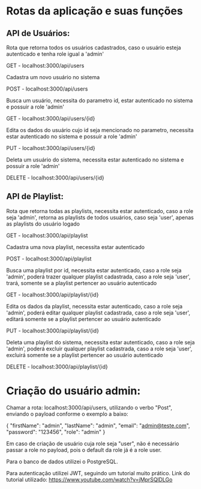 <h1>Rotas da aplicação e suas funções</h1>

<h2>API de Usuários:</h2>

<p>Rota que retorna todos os usuários cadastrados, caso o usuário esteja autenticado e tenha role igual a 'admin'</p>  
<p>GET - localhost:3000/api/users</p>
<p>Cadastra um novo usuário no sistema</p>  
<p>POST - localhost:3000/api/users</p> 
<p>Busca um usuário, necessita do parametro id, estar autenticado no sistema e possuir a role 'admin'</p>  
<p>GET - localhost:3000/api/users/{id}</p>
<p>Edita os dados do usuário cujo id seja mencionado no parametro, necessita estar autenticado no sistema e possuir a role 'admin'</p>   
<p>PUT - localhost:3000/api/users/{id}</p>
<p>Deleta um usuário do sistema, necessita estar autenticado no sistema e possuir a role 'admin'</p>   
<p>DELETE - localhost:3000/api/users/{id}</p> 

<h2>API de Playlist:</h2>

<p>Rota que retorna todas as playlists, necessita estar autenticado, caso a role seja 'admin', retorna as playlists de todos usuários, caso seja 'user', apenas as playlists do usuário logado</p>  
<p>GET - localhost:3000/api/playlist</p>
<p>Cadastra uma nova playlist, necessita estar autenticado</p>  
<p>POST - localhost:3000/api/playlist</p> 
<p>Busca uma playlist por id, necessita estar autenticado, caso a role seja 'admin', poderá trazer qualquer playlist cadastrada, caso a role seja 'user', trará, somente se a playlist pertencer ao usuário autenticado</p>  
<p>GET - localhost:3000/api/playlist/{id}</p>
<p>Edita os dados da playlist, necessita estar autenticado, caso a role seja 'admin', poderá editar qualquer playlist cadastrada, caso a role seja 'user', editará somente se a playlist pertencer ao usuário autenticado</p>   
<p>PUT - localhost:3000/api/playlist/{id}</p>
<p>Deleta uma playlist do sistema, necessita estar autenticado, caso a role seja 'admin', poderá excluir qualquer playlist cadastrada, caso a role seja 'user', excluirá somente se a playlist pertencer ao usuário autenticado</p>   
<p>DELETE - localhost:3000/api/playlist/{id}</p> 


<h1>Criação do usuário admin:</h2>

Chamar a rota: localhost:3000/api/users, utilizando o verbo "Post", enviando o payload conforme o exemplo a baixo:

{
    "firstName": "admin",
    "lastName": "admin",
    "email": "admin@teste.com",
    "password": "123456",
    "role": "admin"
}

Em caso de criação de usuário cuja role seja "user", não é necessário passar a role no payload, pois o default da role já é a role user.

Para o banco de dados utilizei o PostgreSQL. 

Para autenticação utilizei JWT, seguindo um tutorial muito prático. Link do tutorial utilizado:
 https://www.youtube.com/watch?v=jMprSQlDLGo
